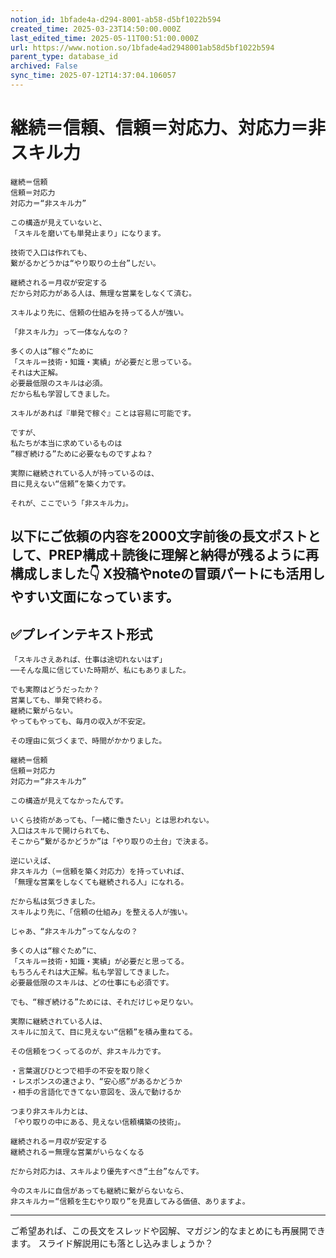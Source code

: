 ```yaml
---
notion_id: 1bfade4a-d294-8001-ab58-d5bf1022b594
created_time: 2025-03-23T14:50:00.000Z
last_edited_time: 2025-05-11T00:51:00.000Z
url: https://www.notion.so/1bfade4ad2948001ab58d5bf1022b594
parent_type: database_id
archived: False
sync_time: 2025-07-12T14:37:04.106057
---
```


# 継続＝信頼、信頼＝対応力、対応力＝非スキル力

```plain text
継続＝信頼
信頼＝対応力
対応力＝“非スキル力”

この構造が見えていないと、
「スキルを磨いても単発止まり」になります。

技術で入口は作れても、
繋がるかどうかは“やり取りの土台”しだい。

継続される＝月収が安定する
だから対応力がある人は、無理な営業をしなくて済む。

スキルより先に、信頼の仕組みを持ってる人が強い。

「非スキル力」って一体なんなの？

多くの人は”稼ぐ”ために
「スキル＝技術・知識・実績」が必要だと思っている。
それは大正解。
必要最低限のスキルは必須。
だから私も学習してきました。

スキルがあれば『単発で稼ぐ』ことは容易に可能です。

ですが、
私たちが本当に求めているものは
”稼ぎ続ける”ために必要なものですよね？

実際に継続されている人が持っているのは、
目に見えない“信頼”を築く力です。

それが、ここでいう「非スキル力」。
```
以下にご依頼の内容を2000文字前後の長文ポストとして、PREP構成＋読後に理解と納得が残るように再構成しました👇
X投稿やnoteの冒頭パートにも活用しやすい文面になっています。
---
## ✅プレインテキスト形式
```plain text
「スキルさえあれば、仕事は途切れないはず」
──そんな風に信じていた時期が、私にもありました。

でも実際はどうだったか？
営業しても、単発で終わる。
継続に繋がらない。
やってもやっても、毎月の収入が不安定。

その理由に気づくまで、時間がかかりました。

継続＝信頼
信頼＝対応力
対応力＝“非スキル力”

この構造が見えてなかったんです。

いくら技術があっても、「一緒に働きたい」とは思われない。
入口はスキルで開けられても、
そこから“繋がるかどうか”は「やり取りの土台」で決まる。

逆にいえば、
非スキル力（＝信頼を築く対応力）を持っていれば、
「無理な営業をしなくても継続される人」になれる。

だから私は気づきました。
スキルより先に、「信頼の仕組み」を整える人が強い。

じゃあ、“非スキル力”ってなんなの？

多くの人は“稼ぐため”に、
「スキル＝技術・知識・実績」が必要だと思ってる。
もちろんそれは大正解。私も学習してきました。
必要最低限のスキルは、どの仕事にも必須です。

でも、“稼ぎ続ける”ためには、それだけじゃ足りない。

実際に継続されている人は、
スキルに加えて、目に見えない“信頼”を積み重ねてる。

その信頼をつくってるのが、非スキル力です。

・言葉選びひとつで相手の不安を取り除く
・レスポンスの速さより、“安心感”があるかどうか
・相手の言語化できてない意図を、汲んで動けるか

つまり非スキル力とは、
「やり取りの中にある、見えない信頼構築の技術」。

継続される＝月収が安定する
継続される＝無理な営業がいらなくなる

だから対応力は、スキルより優先すべき“土台”なんです。

今のスキルに自信があっても継続に繋がらないなら、
非スキル力＝“信頼を生むやり取り”を見直してみる価値、ありますよ。

```
---
ご希望あれば、この長文をスレッドや図解、マガジン的なまとめにも再展開できます。
スライド解説用にも落とし込みましょうか？